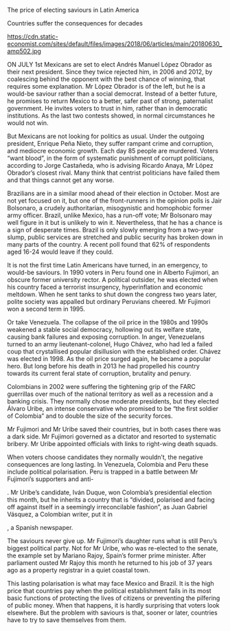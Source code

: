 The price of electing saviours in Latin America

Countries suffer the consequences for decades

https://cdn.static-economist.com/sites/default/files/images/2018/06/articles/main/20180630_amp502.jpg

ON JULY 1st Mexicans are set to elect Andrés Manuel López Obrador as their next president. Since they twice rejected him, in 2006 and 2012, by coalescing behind the opponent with the best chance of winning, that requires some explanation. Mr López Obrador is of the left, but he is a would-be saviour rather than a social democrat. Instead of a better future, he promises to return Mexico to a better, safer past of strong, paternalist government. He invites voters to trust in him, rather than in democratic institutions. As the last two contests showed, in normal circumstances he would not win.

But Mexicans are not looking for politics as usual. Under the outgoing president, Enrique Peña Nieto, they suffer rampant crime and corruption, and mediocre economic growth. Each day 85 people are murdered. Voters “want blood”, in the form of systematic punishment of corrupt politicians, according to Jorge Castañeda, who is advising Ricardo Anaya, Mr López Obrador’s closest rival. Many think that centrist politicians have failed them and that things cannot get any worse.

Brazilians are in a similar mood ahead of their election in October. Most are not yet focused on it, but one of the front-runners in the opinion polls is Jair Bolsonaro, a crudely authoritarian, misogynistic and homophobic former army officer. Brazil, unlike Mexico, has a run-off vote; Mr Bolsonaro may well figure in it but is unlikely to win it. Nevertheless, that he has a chance is a sign of desperate times. Brazil is only slowly emerging from a two-year slump, public services are stretched and public security has broken down in many parts of the country. A recent poll found that 62% of respondents aged 16-24 would leave if they could.

It is not the first time Latin Americans have turned, in an emergency, to would-be saviours. In 1990 voters in Peru found one in Alberto Fujimori, an obscure former university rector. A political outsider, he was elected when his country faced a terrorist insurgency, hyperinflation and economic meltdown. When he sent tanks to shut down the congress two years later, polite society was appalled but ordinary Peruvians cheered. Mr Fujimori won a second term in 1995.

Or take Venezuela. The collapse of the oil price in the 1980s and 1990s weakened a stable social democracy, hollowing out its welfare state, causing bank failures and exposing corruption. In anger, Venezuelans turned to an army lieutenant-colonel, Hugo Chávez, who had led a failed coup that crystallised popular disillusion with the established order. Chávez was elected in 1998. As the oil price surged again, he became a popular hero. But long before his death in 2013 he had propelled his country towards its current feral state of corruption, brutality and penury.

Colombians in 2002 were suffering the tightening grip of the FARC guerrillas over much of the national territory as well as a recession and a banking crisis. They normally chose moderate presidents, but they elected Álvaro Uribe, an intense conservative who promised to be “the first soldier of Colombia” and to double the size of the security forces.

Mr Fujimori and Mr Uribe saved their countries, but in both cases there was a dark side. Mr Fujimori governed as a dictator and resorted to systematic bribery. Mr Uribe appointed officials with links to right-wing death squads.

When voters choose candidates they normally wouldn’t, the negative consequences are long lasting. In Venezuela, Colombia and Peru these include political polarisation. Peru is trapped in a battle between Mr Fujimori’s supporters and anti-

. Mr Uribe’s candidate, Iván Duque, won Colombia’s presidential election this month, but he inherits a country that is “divided, polarised and facing off against itself in a seemingly irreconcilable fashion”, as Juan Gabriel Vásquez, a Colombian writer, put it in 

, a Spanish newspaper.

The saviours never give up. Mr Fujimori’s daughter runs what is still Peru’s biggest political party. Not for Mr Uribe, who was re-elected to the senate, the example set by Mariano Rajoy, Spain’s former prime minister. After parliament ousted Mr Rajoy this month he returned to his job of 37 years ago as a property registrar in a quiet coastal town.

This lasting polarisation is what may face Mexico and Brazil. It is the high price that countries pay when the political establishment fails in its most basic functions of protecting the lives of citizens or preventing the pilfering of public money. When that happens, it is hardly surprising that voters look elsewhere. But the problem with saviours is that, sooner or later, countries have to try to save themselves from them.

 